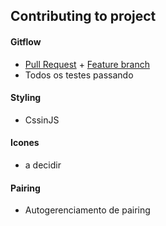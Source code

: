 ## Contributing to project

#### Gitflow

- [Pull Request](https://docs.github.com/pt/pull-requests/collaborating-with-pull-requests/proposing-changes-to-your-work-with-pull-requests/about-pull-requests) + [Feature branch](https://www.atlassian.com/br/git/tutorials/comparing-workflows/feature-branch-workflow)
- Todos os testes passando

#### Styling

- CssinJS

#### Icones

- a decidir

#### Pairing

- Autogerenciamento de pairing
